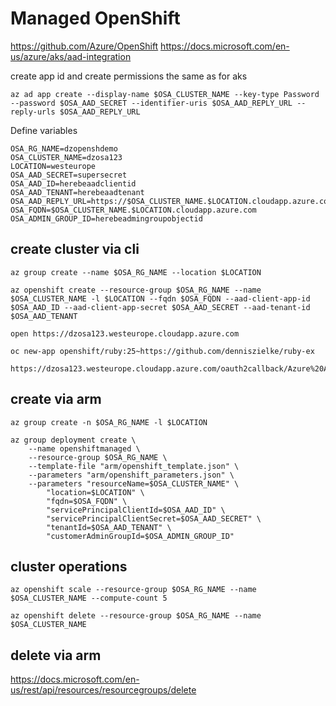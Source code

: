 # Managed OpenShift
https://github.com/Azure/OpenShift
https://docs.microsoft.com/en-us/azure/aks/aad-integration

create app id and create permissions the same as for aks
```
az ad app create --display-name $OSA_CLUSTER_NAME --key-type Password --password $OSA_AAD_SECRET --identifier-uris $OSA_AAD_REPLY_URL --reply-urls $OSA_AAD_REPLY_URL
```

Define variables
```
OSA_RG_NAME=dzopenshdemo
OSA_CLUSTER_NAME=dzosa123
LOCATION=westeurope
OSA_AAD_SECRET=supersecret
OSA_AAD_ID=herebeaadclientid
OSA_AAD_TENANT=herebeaadtenant
OSA_AAD_REPLY_URL=https://$OSA_CLUSTER_NAME.$LOCATION.cloudapp.azure.com/oauth2callback/Azure%20AD
OSA_FQDN=$OSA_CLUSTER_NAME.$LOCATION.cloudapp.azure.com
OSA_ADMIN_GROUP_ID=herebeadmingroupobjectid
```

## create cluster via cli
```
az group create --name $OSA_RG_NAME --location $LOCATION

az openshift create --resource-group $OSA_RG_NAME --name $OSA_CLUSTER_NAME -l $LOCATION --fqdn $OSA_FQDN --aad-client-app-id $OSA_AAD_ID --aad-client-app-secret $OSA_AAD_SECRET --aad-tenant-id $OSA_AAD_TENANT

open https://dzosa123.westeurope.cloudapp.azure.com

oc new-app openshift/ruby:25~https://github.com/denniszielke/ruby-ex 

https://dzosa123.westeurope.cloudapp.azure.com/oauth2callback/Azure%20AD

```

## create via arm
```
az group create -n $OSA_RG_NAME -l $LOCATION

az group deployment create \
    --name openshiftmanaged \
    --resource-group $OSA_RG_NAME \
    --template-file "arm/openshift_template.json" \
    --parameters "arm/openshift_parameters.json" \
    --parameters "resourceName=$OSA_CLUSTER_NAME" \
        "location=$LOCATION" \
        "fqdn=$OSA_FQDN" \
        "servicePrincipalClientId=$OSA_AAD_ID" \
        "servicePrincipalClientSecret=$OSA_AAD_SECRET" \
        "tenantId=$OSA_AAD_TENANT" \
        "customerAdminGroupId=$OSA_ADMIN_GROUP_ID"
```


## cluster operations
```
az openshift scale --resource-group $OSA_RG_NAME --name $OSA_CLUSTER_NAME --compute-count 5

az openshift delete --resource-group $OSA_RG_NAME --name $OSA_CLUSTER_NAME 
```

## delete via arm

https://docs.microsoft.com/en-us/rest/api/resources/resourcegroups/delete